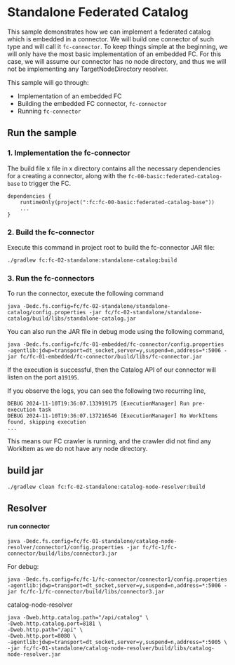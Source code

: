 # Standalone Federated Catalog

This sample demonstrates how we can implement a federated catalog which is embedded in a connector.
We will build one connector of such type and will call it `fc-connector`.
To keep things simple at the beginning, we will only have the most basic implementation of an embedded FC.
For this case, we will assume our connector has no node directory, and thus we will not be implementing any
TargetNodeDirectory resolver.


This sample will go through:

* Implementation of an embedded FC
* Building the embedded FC connector, `fc-connector`
* Running `fc-connector`

## Run the sample
### 1. Implementation the fc-connector

The build file x file in x directory contains all the necessary dependencies for a creating a connector,
along with the `fc-00-basic:federated-catalog-base` to trigger the FC.
```shell
dependencies {
    runtimeOnly(project(":fc:fc-00-basic:federated-catalog-base"))
    ...
}
```
### 2. Build the fc-connector

Execute this command in project root to build the fc-connector JAR file:

```bash
./gradlew fc:fc-02-standalone:standalone-catalog:build
```


### 3. Run the fc-connectors

To run the connector, execute the following command

```shell
java -Dedc.fs.config=fc/fc-02-standalone/standalone-catalog/config.properties -jar fc/fc-02-standalone/standalone-catalog/build/libs/standalone-catalog.jar
```
You can also run the JAR file in debug mode using the following command,
```shell
java -Dedc.fs.config=fc/fc-01-embedded/fc-connector/config.properties -agentlib:jdwp=transport=dt_socket,server=y,suspend=n,address=*:5006 -jar fc/fc-01-embedded/fc-connector/build/libs/fc-connector.jar
```
If the execution is successful, then the Catalog API of our connector will listen on the port a`19195`.

[//]: # (INFO 2024-11-10T19:36:02.150032714 Runtime 2ec743c7-b39c-45b9-9e13-e750cf89d102 ready)
If you observe the logs, you can see the following two recurring line,
```
DEBUG 2024-11-10T19:36:07.133919175 [ExecutionManager] Run pre-execution task
DEBUG 2024-11-10T19:36:07.137216546 [ExecutionManager] No WorkItems found, skipping execution
...
```
This means our FC crawler is running, and the crawler did not find any WorkItem
as we do not have any node directory.




## build jar
```shell
./gradlew clean fc:fc-02-standalone:catalog-node-resolver:build
```

## Resolver
#### run connector
```shell
java -Dedc.fs.config=fc/fc-01-standalone/catalog-node-resolver/connector1/config.properties -jar fc/fc-1/fc-connector/build/libs/connector3.jar
```
For debug:
```shell
java -Dedc.fs.config=fc/fc-1/fc-connector/connector1/config.properties -agentlib:jdwp=transport=dt_socket,server=y,suspend=n,address=*:5006 -jar fc/fc-1/fc-connector/build/libs/connector3.jar
```
catalog-node-resolver

```shell
java -Dweb.http.catalog.path="/api/catalog" \
-Dweb.http.catalog.port=8181 \
-Dweb.http.path="/api" \
-Dweb.http.port=8080 \
-agentlib:jdwp=transport=dt_socket,server=y,suspend=n,address=*:5005 \
-jar fc/fc-01-standalone/catalog-node-resolver/build/libs/catalog-node-resolver.jar
```